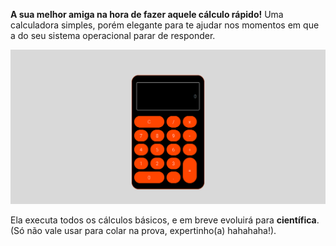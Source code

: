
**A sua melhor amiga na hora de fazer aquele cálculo rápido!**
Uma calculadora simples, porém elegante para te ajudar nos momentos em que a do seu sistema operacional parar de responder.

<img src="imagens/calculadora.png">

Ela executa todos os cálculos básicos, e em breve evoluirá para **científica**.
(Só não vale usar para colar na prova, expertinho(a) hahahaha!).
